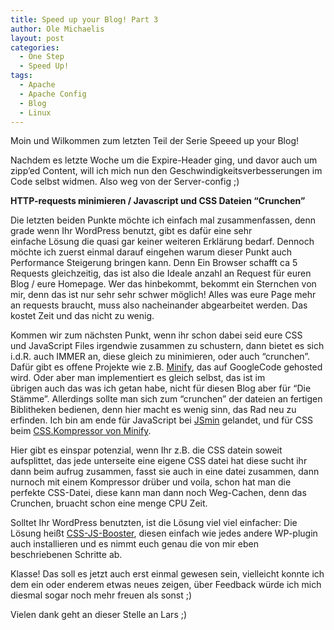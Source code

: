 ```yaml
---
title: Speed up your Blog! Part 3
author: Ole Michaelis
layout: post
categories:
  - One Step
  - Speed Up!
tags:
  - Apache
  - Apache Config
  - Blog
  - Linux
---
```


Moin und Wilkommen zum letzten Teil der Serie Speeed up your Blog!

Nachdem es letzte Woche um die Expire-Header ging, und davor auch um zipp’ed Content, will ich mich nun den Geschwindigkeitsverbesserungen im Code selbst widmen. Also weg von der Server-config ;)

**HTTP-requests minimieren / Javascript und CSS Dateien “Crunchen”**

Die letzten beiden Punkte möchte ich einfach mal zusammenfassen, denn grade wenn Ihr WordPress benutzt, gibt es dafür eine sehr einfache Lösung die quasi gar keiner weiteren Erklärung bedarf. Dennoch möchte ich zuerst einmal darauf eingehen warum dieser Punkt auch Performance Steigerung bringen kann. Denn Ein Browser schafft ca 5 Requests gleichzeitig, das ist also die Ideale anzahl an Request für euren Blog / eure Homepage. Wer das hinbekommt, bekommt ein Sternchen von mir, denn das ist nur sehr sehr schwer möglich! Alles was eure Page mehr an requests braucht, muss also nacheinander abgearbeitet werden. Das kostet Zeit und das nicht zu wenig.

Kommen wir zum nächsten Punkt, wenn ihr schon dabei seid eure CSS und JavaScript Files irgendwie zusammen zu schustern, dann bietet es sich i.d.R. auch IMMER an, diese gleich zu minimieren, oder auch “crunchen”. Dafür gibt es offene Projekte wie z.B. [Minify][2], das auf GoogleCode gehosted wird. Oder aber man implementiert es gleich selbst, das ist im übrigen auch das was ich getan habe, nicht für diesen Blog aber für “Die Stämme”. Allerdings sollte man sich zum “crunchen” der dateien an fertigen Biblitheken bedienen, denn hier macht es wenig sinn, das Rad neu zu erfinden. Ich bin am ende für JavaScript bei [JSmin][3] gelandet, und für CSS beim [CSS.Kompressor von Minify][4].

 [2]: http://code.google.com/p/minify/ "Minify"
 [3]: www.crockford.com/javascript/jsmin.html "JSmin"
 [4]: http://code.google.com/p/minify/source/browse/trunk/min/lib/Minify/CSS/Compressor.php "CSS Kompressor von Minify"

Hier gibt es einspar potenzial, wenn Ihr z.B. die CSS datein soweit aufsplittet, das jede unterseite eine eigene CSS datei hat diese sucht ihr dann beim aufrug zusammen, fasst sie auch in eine datei zusammen, dann nurnoch mit einem Kompressor drüber und voila, schon hat man die perfekte CSS-Datei, diese kann man dann noch Weg-Cachen, denn das Crunchen, bruacht schon eine menge CPU Zeit.

Solltet Ihr WordPress benutzten, ist die Lösung viel viel einfacher: Die Lösung heißt [CSS-JS-Booster][5], diesen einfach wie jedes andere WP-plugin auch installieren und es nimmt euch genau die von mir eben beschriebenen Schritte ab.

 [5]: http://github.com/Schepp/CSS-JS-Booster "CSS-JS-Booster"

Klasse! Das soll es jetzt auch erst einmal gewesen sein, vielleicht konnte ich dem ein oder enderem etwas neues zeigen, über Feedback würde ich mich diesmal sogar noch mehr freuen als sonst ;)

Vielen dank geht an dieser Stelle an Lars ;)

